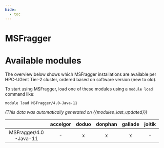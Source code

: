 ```yaml
---
hide:
  - toc
---
```


MSFragger
=========

# Available modules


The overview below shows which MSFragger installations are available per HPC-UGent Tier-2 cluster, ordered based on software version (new to old).

To start using MSFragger, load one of these modules using a `module load` command like:

```shell
module load MSFragger/4.0-Java-11
```

*(This data was automatically generated on {{modules_last_updated}})*  

| |accelgor|doduo|donphan|gallade|joltik|shinx|
| :---: | :---: | :---: | :---: | :---: | :---: | :---: |
|MSFragger/4.0-Java-11|-|x|x|x|-|-|
